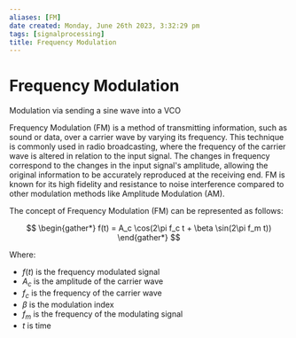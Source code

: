 ```yaml
---
aliases: [FM]
date created: Monday, June 26th 2023, 3:32:29 pm
tags: [signalprocessing]
title: Frequency Modulation
---
```

# Frequency Modulation
Modulation via sending a sine wave into a VCO

Frequency Modulation (FM) is a method of transmitting information, such as sound or data, over a carrier wave by varying its frequency. This technique is commonly used in radio broadcasting, where the frequency of the carrier wave is altered in relation to the input signal. The changes in frequency correspond to the changes in the input signal's amplitude, allowing the original information to be accurately reproduced at the receiving end. FM is known for its high fidelity and resistance to noise interference compared to other modulation methods like Amplitude Modulation (AM).

The concept of Frequency Modulation (FM) can be represented as follows:

$$
\begin{gather*} 
f(t) = A_c \cos(2\pi f_c t + \beta \sin(2\pi f_m t))
\end{gather*}
$$

Where:
- $f(t)$ is the frequency modulated signal
- $A_c$ is the amplitude of the carrier wave
- $f_c$ is the frequency of the carrier wave
- $\beta$ is the modulation index
- $f_m$ is the frequency of the modulating signal
- $t$ is time
